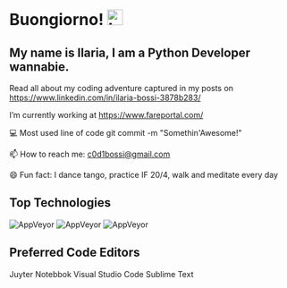 # Buongiorno! <img src="https://user-images.githubusercontent.com/1303154/88677602-1635ba80-d120-11ea-84d8-d263ba5fc3c0.gif" width="28px" alt="hi">

## My name is Ilaria, I am a Python Developer wannabie.  


Read all about my coding adventure captured in my posts on 
https://www.linkedin.com/in/ilaria-bossi-3878b283/

I’m currently working at https://www.fareportal.com/


💻 Most used line of code git commit -m "Somethin'Awesome!"

📫 How to reach me: c0d1bossi@gmail.com

😄 Fun fact: I dance tango, practice IF 20/4, walk and meditate every day

## Top Technologies
![AppVeyor](https://img.shields.io/appveyor/build/gruntjs/grunt?color=green&label=Python&logo=python&logoColor=green&style=for-the-badge)
![AppVeyor](https://img.shields.io/appveyor/build/gruntjs/grunt?color=pink&label=Javascript&logo=javascript&logoColor=pink&style=for-the-badge)
![AppVeyor](https://img.shields.io/appveyor/build/gruntjs/grunt?color=bright%20yellow&label=CSS&logo=CSS&logoColor=green&style=for-the-badge)

## Preferred Code Editors

Juyter Notebbok
Visual Studio Code 
Sublime Text


